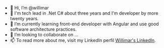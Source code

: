 - 👋 Hi, I’m @willimar
- 👀 I'm tech lead in .Net C# about three years and I'm developer by more twenty years.
- 🌱 I’m currently learning front-end developer with Angular and use good software architecture practices.
- 💞️ I’m looking to collaborate on ...
- 📫 To read more about me, visit my LinkedIn perfil [Willimar's LinkedIn](https://www.linkedin.com/in/willimar/).

<!---
willimar/willimar is a ✨ special ✨ repository because its `README.md` (this file) appears on your GitHub profile.
You can click the Preview link to take a look at your changes.
--->
